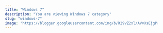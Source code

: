 ```yaml
---
title: "Windows 7"
description: "You are viewing Windows 7 category"
slug: "windows-7"
image: "https://blogger.googleusercontent.com/img/b/R29vZ2xl/AVvXsEjgPrXAiMvd5yYfRrPCgrRoWl5wUr-Mk-3pUKZhU8zJrruSruGasU_UG2hTFnKiwJqKGd3G-XipmL6OBfGXAQhAocHN4kpPA0CIbNfRqYkmuoGhqjT9yvFTOL9sSwVwuB45bXancILNaQPl8SpWjeM4SKjpRckF6D1A_Ff3Fu47mXXSdpHDFHrLlCMtR7iu/s250-rw/windows-7.jpg"
---
```

